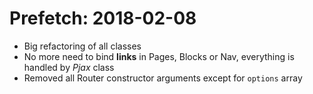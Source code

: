 # Prefetch: 2018-02-08

- Big refactoring of all classes
- No more need to bind **links** in Pages, Blocks or Nav, everything is handled by *Pjax* class
- Removed all Router constructor arguments except for `options` array
